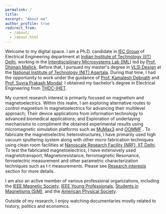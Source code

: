```yaml
---
permalink: /
title: 
excerpt: "About me"
author_profile: true
redirect_from: 
  - /about/
  - /about.html
---
```


Welcome to my digital space. I am a Ph.D. candidate in [IEC Group](http://iec.iitd.ernet.in/) of Electrical Engineering department at [Indian Institute of Technology (IIT) Delhi](https://www.iitd.ac.in/), working in the [Interdisciplinary Microsystems Lab (IML)](https://sites.google.com/site/dhimanmallick) led by [Prof. Dhiman Mallick](https://ee.iitd.ac.in/faculty-profile/49). Before that, I pursued my master's degree in [VLSI Design](https://www.nita.ac.in/Department/Deptindex.aspx?page=a&ItemID=ok&nDeptID=caase) at the [National Institute of Technology (NIT) Agartala](https://www.nita.ac.in/Department/Deptindex.aspx?page=a&ItemID=ok&nDeptID=caase). During that time, I had the opportunity to work under the guidance of [Prof. Kamalesh Debnath](https://www.nita.ac.in/Department/Department_FacultyProfile.aspx?nID=caici&nDeptID=caase) and [Prof. Suvra Prakash Mondal](https://sites.google.com/view/spmondalresearchgroup/home). I obtained my bachelor’s degree in Electrical Engineering from [THDC-IHET](https://thdcihet.ac.in/).

My current research interest is primarily focused on magnetism and magnetoelectrics. Within this realm, I am exploring alternative routes to control magnetism in magnetoelectrics for advancing their multilevel approach; Their device applications from information technology to advanced biomedical applications; and Exploration of underlaying mechanisms to compliment the obtained experimental results using micromagnetic simulation platforms such as [MuMax3](https://mumax.github.io/) and [OOMMF](https://math.nist.gov/oommf/software.html) . To fabricate the magnetoelectric heterostructures, I have primarily used high vacuum sputtering system along with other micro fabrication techniques using clean room facilities at [Nanoscale Research Facility (NRF), IIT Delhi](https://nano.iitd.ac.in/). To test the fabricated magnetoelectrics, I have extensively used magnetotransport, Magnetoresistance, ferromagnetic Resonance, ferroelectric measurement and other parametric characterization techniques such as I-t measurements. Please see [Research interests](https://pathakpankaj7.github.io/portfolio/) section for more details.

I am also an active member of various professional organizations, including the [IEEE Magnetic Society](https://ieeemagnetics.org/), [IEEE Young Professionals](https://yp.ieee.org/), [Students in Magnetisms (SiM)](https://www.studentsinmagnetism.org/), and the [American Physical Society](https://www.aps.org/).

Outside of my research, I enjoy watching documentaries mostly related to history, politics and economics.





